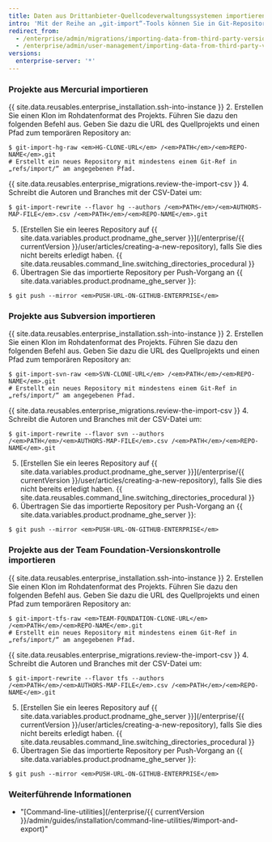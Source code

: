 ```yaml
---
title: Daten aus Drittanbieter-Quellcodeverwaltungssystemen importieren
intro: 'Mit der Reihe an „git-import“-Tools können Sie in Git-Repositorys auf {{ site.data.variables.product.prodname_ghe_server }} Elemente von Subversion, Mercurial und der Team Foundation-Versionskontrolle importieren.'
redirect_from:
  - /enterprise/admin/migrations/importing-data-from-third-party-version-control-systems
  - /enterprise/admin/user-management/importing-data-from-third-party-version-control-systems
versions:
  enterprise-server: '*'
---
```


### Projekte aus Mercurial importieren

{{ site.data.reusables.enterprise_installation.ssh-into-instance }}
2. Erstellen Sie einen Klon im Rohdatenformat des Projekts. Führen Sie dazu den folgenden Befehl aus. Geben Sie dazu die URL des Quellprojekts und einen Pfad zum temporären Repository an:
  ```shell
  $ git-import-hg-raw <em>HG-CLONE-URL</em> /<em>PATH</em>/<em>REPO-NAME</em>.git
  # Erstellt ein neues Repository mit mindestens einem Git-Ref in „refs/import/“ am angegebenen Pfad.
  ```
{{ site.data.reusables.enterprise_migrations.review-the-import-csv }}
4. Schreibt die Autoren und Branches mit der CSV-Datei um:
  ```shell
  $ git-import-rewrite --flavor hg --authors /<em>PATH</em>/<em>AUTHORS-MAP-FILE</em>.csv /<em>PATH</em>/<em>REPO-NAME</em>.git
  ```
5. [Erstellen Sie ein leeres Repository auf {{ site.data.variables.product.prodname_ghe_server }}](/enterprise/{{ currentVersion }}/user/articles/creating-a-new-repository), falls Sie dies nicht bereits erledigt haben.
{{ site.data.reusables.command_line.switching_directories_procedural }}
7. Übertragen Sie das importierte Repository per Push-Vorgang an {{ site.data.variables.product.prodname_ghe_server }}:
  ```shell
  $ git push --mirror <em>PUSH-URL-ON-GITHUB-ENTERPRISE</em>
  ```

### Projekte aus Subversion importieren

{{ site.data.reusables.enterprise_installation.ssh-into-instance }}
2. Erstellen Sie einen Klon im Rohdatenformat des Projekts. Führen Sie dazu den folgenden Befehl aus. Geben Sie dazu die URL des Quellprojekts und einen Pfad zum temporären Repository an:
  ```shell
  $ git-import-svn-raw <em>SVN-CLONE-URL</em> /<em>PATH</em>/<em>REPO-NAME</em>.git
  # Erstellt ein neues Repository mit mindestens einem Git-Ref in „refs/import/“ am angegebenen Pfad.
  ```
{{ site.data.reusables.enterprise_migrations.review-the-import-csv }}
4. Schreibt die Autoren und Branches mit der CSV-Datei um:
  ```shell
  $ git-import-rewrite --flavor svn --authors /<em>PATH</em>/<em>AUTHORS-MAP-FILE</em>.csv /<em>PATH</em>/<em>REPO-NAME</em>.git
  ```
5. [Erstellen Sie ein leeres Repository auf {{ site.data.variables.product.prodname_ghe_server }}](/enterprise/{{ currentVersion }}/user/articles/creating-a-new-repository), falls Sie dies nicht bereits erledigt haben.
{{ site.data.reusables.command_line.switching_directories_procedural }}
7. Übertragen Sie das importierte Repository per Push-Vorgang an {{ site.data.variables.product.prodname_ghe_server }}:
  ```shell
  $ git push --mirror <em>PUSH-URL-ON-GITHUB-ENTERPRISE</em>
  ```

### Projekte aus der Team Foundation-Versionskontrolle importieren

{{ site.data.reusables.enterprise_installation.ssh-into-instance }}
2. Erstellen Sie einen Klon im Rohdatenformat des Projekts. Führen Sie dazu den folgenden Befehl aus. Geben Sie dazu die URL des Quellprojekts und einen Pfad zum temporären Repository an:
  ```shell
  $ git-import-tfs-raw <em>TEAM-FOUNDATION-CLONE-URL</em> /<em>PATH</em>/<em>REPO-NAME</em>.git
  # Erstellt ein neues Repository mit mindestens einem Git-Ref in „refs/import/“ am angegebenen Pfad.
  ```
{{ site.data.reusables.enterprise_migrations.review-the-import-csv }}
4. Schreibt die Autoren und Branches mit der CSV-Datei um:
  ```shell
  $ git-import-rewrite --flavor tfs --authors /<em>PATH</em>/<em>AUTHORS-MAP-FILE</em>.csv /<em>PATH</em>/<em>REPO-NAME</em>.git
  ```
5. [Erstellen Sie ein leeres Repository auf {{ site.data.variables.product.prodname_ghe_server }}](/enterprise/{{ currentVersion }}/user/articles/creating-a-new-repository), falls Sie dies nicht bereits erledigt haben.
{{ site.data.reusables.command_line.switching_directories_procedural }}
7. Übertragen Sie das importierte Repository per Push-Vorgang an {{ site.data.variables.product.prodname_ghe_server }}:
  ```shell
  $ git push --mirror <em>PUSH-URL-ON-GITHUB-ENTERPRISE</em>
  ```

### Weiterführende Informationen

- "[Command-line-utilities](/enterprise/{{ currentVersion }}/admin/guides/installation/command-line-utilities/#import-and-export)"
